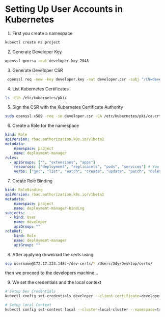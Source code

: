 # Setting Up User Accounts in Kubernetes

1. First you create a namespace

```bash
kubectl create ns project
```
2. Generate Developer Key

```bash
openssl genrsa -out developer.key 2048
```

3. Generate Developer CSR

```bash
 openssl req -new -key developer.key -out developer.csr -subj "/CN=developer/O=developer"
```

4. List Kubernetes Certificates
```bash
ls -tlh /etc/kubernetes/pki/
```

5. Sign the CSR with the Kubernetes Certificate Authority
```bash
sudo openssl x509 -req -in developer.csr -CA /etc/kubernetes/pki/ca.crt -CAkey /etc/kubernetes/pki/ca.key -CAcreateserial -out developer.crt -days 365
```

6. Create a Role for the namespace

```yaml
kind: Role
apiVersion: rbac.authorization.k8s.io/v1beta1
metadata:
    namespace: project
    name: deployment-manager
rules:
  - apiGroups: ["", "extensions", "apps"]
    resources: ["deployment", "replicasets", "pods", "services"] # You can also use ["*"]
    verbs: ["get", "list", "watch", "create", "update", "patch", "delete"] # You can also use ["*"]
```

7. Create Role Binding
```yaml
kind: RoleBinding
apiVersion: rbac.authorization.k8s.io/v1beta1
metadata:
    namespace: project
    name: deployment-manager-binding
subjects:
  - kind: User
    name: developer
    apiGroup: ""
roleRef:
    kind: Role
    name: deployment-manager
    apiGroup: ""
```

8. After applying download the certs using

```bash
scp username@172.17.223.148:~/dev-certs/* /Users/Ody/Desktop/certs/
```
then we proceed to the developers machine...

9. We set the credentials and the local context
```bash
# Setup Dev Credentials
kubectl config set-credentials developer --client-certificate=developer.crt --client-key=developer.key

# Setup local Context
kubectl config set-context local --cluster=local-cluster --namespace=trebbble --user=developer
```